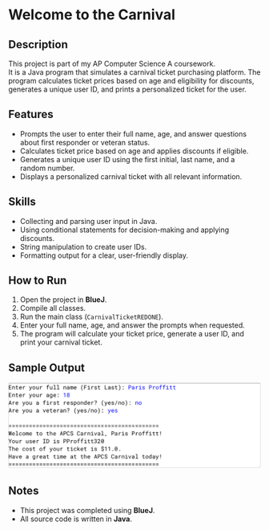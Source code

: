 # Welcome to the Carnival

## Description
This project is part of my AP Computer Science A coursework.  
It is a Java program that simulates a carnival ticket purchasing platform. The program calculates ticket prices based on age and eligibility for discounts, generates a unique user ID, and prints a personalized ticket for the user.

## Features
- Prompts the user to enter their full name, age, and answer questions about first responder or veteran status.
- Calculates ticket price based on age and applies discounts if eligible.
- Generates a unique user ID using the first initial, last name, and a random number.
- Displays a personalized carnival ticket with all relevant information.

## Skills 
- Collecting and parsing user input in Java.
- Using conditional statements for decision-making and applying discounts.
- String manipulation to create user IDs.
- Formatting output for a clear, user-friendly display.

## How to Run
1. Open the project in **BlueJ**.
2. Compile all classes.
3. Run the main class (`CarnivalTicketREDONE`).
4. Enter your full name, age, and answer the prompts when requested.
5. The program will calculate your ticket price, generate a user ID, and print your carnival ticket.

## Sample Output
![Carnival Ticket Screenshot](CarnivalSS.png)

## Notes
- This project was completed using **BlueJ**.
- All source code is written in **Java**.
